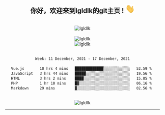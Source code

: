 <div align="center">
<h2> 你好，欢迎来到lgldlk的git主页 ! <img src="https://github.com/lgldlk/lgldlk/blob/main/gifs/Hi.gif" width="30px"></h2>
</div>

<div align="center">
 </br>
 <img src="http://aiitapp.cn:8091/?color=rgba(37,144,118,1)&shadowColor=rgba(12,16,20,1)&fontSize=120&&shadowOffsetX=9&shadowOffsetY=11" height="26px" alt="lgldlk" />
 </br>

   </br>
 <img src="https://github-readme-stats.vercel.app/api?username=lgldlk&show_icons=true&theme=gotham&locale=cn" alt="lgldlk" />
 

</br>

<img  src="http://github-readme-stats.vercel.app/api/top-langs/?username=lgldlk&show_icons=true&theme=gotham&locale=cn&layout=compact" alt="lgldlk"/>  
</br>
</br>

<!--START_SECTION:waka-->
```text
Week: 11 December, 2021 - 17 December, 2021

Vue.js       10 hrs 4 mins   █████████████░░░░░░░░░░░░   52.59 % 
JavaScript   3 hrs 44 mins   █████░░░░░░░░░░░░░░░░░░░░   19.56 % 
HTML         3 hrs 2 mins    ████░░░░░░░░░░░░░░░░░░░░░   15.85 % 
PHP          1 hr 10 mins    █▓░░░░░░░░░░░░░░░░░░░░░░░   06.16 % 
Markdown     29 mins         ▓░░░░░░░░░░░░░░░░░░░░░░░░   02.56 % 
```
<!--END_SECTION:waka-->

 </br>
  <img src="https://visitor-badge.glitch.me/badge?page_id=lgldlk" alt="lgldlk" />

---

 

